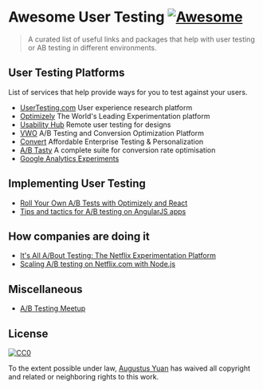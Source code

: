 # Awesome User Testing [![Awesome](https://cdn.rawgit.com/sindresorhus/awesome/d7305f38d29fed78fa85652e3a63e154dd8e8829/media/badge.svg)](https://github.com/sindresorhus/awesome)

> A curated list of useful links and packages that help with user testing or AB testing in different environments.

## User Testing Platforms

List of services that help provide ways for you to test against your users.

* [UserTesting.com](https://www.usertesting.com/) User experience research platform
* [Optimizely](https://www.optimizely.com/) The World's Leading Experimentation platform
* [Usability Hub](https://usabilityhub.com/) Remote user testing for designs
* [VWO](https://vwo.com/) A/B Testing and Conversion Optimization Platform
* [Convert](https://www.convert.com/) Affordable Enterprise Testing & Personalization
* [A/B Tasty](https://www.abtasty.com/uk/) A complete suite for conversion rate optimisation
* [Google Analytics Experiments](https://developers.google.com/analytics/solutions/experiments)

## Implementing User Testing

* [Roll Your Own A/B Tests with Optimizely and React](http://engineering.tilt.com/roll-your-own-ab-tests-with-optimizely-and-react/)
* [Tips and tactics for A/B testing on AngularJS apps](https://www.widerfunnel.com/ab-testing-on-angularjs/)

## How companies are doing it

* [It's All A/Bout Testing: The Netflix Experimentation Platform](http://techblog.netflix.com/2016/04/its-all-about-testing-netflix.html)
* [Scaling A/B testing on Netflix.com with Node.js](https://www.youtube.com/watch?v=VN4SNJ2JT9E)

## Miscellaneous

* [A/B Testing Meetup](https://www.meetup.com/A-B-Testing-Meetup/)

## License

[![CC0](http://mirrors.creativecommons.org/presskit/buttons/88x31/svg/cc-zero.svg)](https://creativecommons.org/publicdomain/zero/1.0/)

To the extent possible under law, [Augustus Yuan](http://augustusyuan.com) has waived all copyright and related or neighboring rights to this work.
